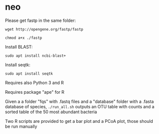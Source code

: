 # neo

Please get fastp in the same folder:

`wget http://opengene.org/fastp/fastp`

`chmod a+x ./fastp`

Install BLAST:

`sudo apt install ncbi-blast+`

Install seqtk:

`sudo apt install seqtk`

Requires also Python 3 and R

Requires package "ape" for R


Given a a folder "fqs" with .fastq files and a "database" folder with a .fasta database of species, `./run_all.sh` outputs an OTU table with counts and a sorted table of the 50 most abundant bacteria

Two R scripts are provided to get a bar plot and a PCoA plot, those should be run manually
